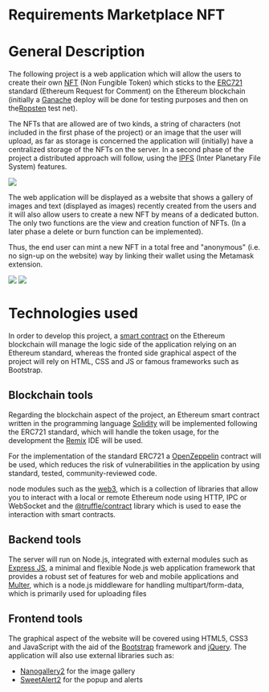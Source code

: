 #
# Requirements Marketplace NFT

##
# **General Description**

The following project is a web application which will allow the users to create their own [NFT](https://it.wikipedia.org/wiki/Non-fungible_token) (Non Fungible Token) which sticks to the [ERC721](https://ethereum.org/it/developers/docs/standards/tokens/erc-721/) standard (Ethereum Request for Comment) on the Ethereum blockchain (initially a [Ganache](https://www.trufflesuite.com/ganache) deploy will be done for testing purposes and then on the[Ropsten](https://ethereum.org/en/developers/docs/networks/#testnets) test net).

The NFTs that are allowed are of two kinds, a string of characters (not included in the first phase of the project) or an image that the user will upload, as far as storage is concerned the application will (initially) have a centralized storage of the NFTs on the server. In a second phase of the project a distributed approach will follow, using the [IPFS](https://ipfs.io/) (Inter Planetary File System) features.

![](RackMultipart20210823-4-137apag_html_c167c425a4de85b1.png)

The web application will be displayed as a website that shows a gallery of images and text (displayed as images) recently created from the users and it will also allow users to create a new NFT by means of a dedicated button. The only two functions are the view and creation function of NFTs. (In a later phase a delete or burn function can be implemented).

Thus, the end user can mint a new NFT in a total free and &quot;anonymous&quot; (i.e. no sign-up on the website) way by linking their wallet using the Metamask extension.

![](RackMultipart20210823-4-137apag_html_5a739405cfa6293a.png) ![](RackMultipart20210823-4-137apag_html_86e8466be838b063.jpg)

##
# **Technologies used**

In order to develop this project, a [smart contract](https://it.wikipedia.org/wiki/Smart_contract) on the Ethereum blockchain will manage the logic side of the application relying on an Ethereum standard, whereas the fronted side graphical aspect of the project will rely on HTML, CSS and JS or famous frameworks such as Bootstrap.

## Blockchain tools

Regarding the blockchain aspect of the project, an Ethereum smart contract written in the programming language [Solidity](https://docs.soliditylang.org/en/v0.8.6/) will be implemented following the ERC721 standard, which will handle the token usage, for the development the [Remix](https://remix.ethereum.org/) IDE will be used.

For the implementation of the standard ERC721 a [OpenZeppelin](https://docs.openzeppelin.com/contracts/2.x/api/token/erc721) contract will be used, which reduces the risk of vulnerabilities in the application by using standard, tested, community-reviewed code.

node modules such as the [web3](https://web3js.readthedocs.io/en/v1.4.0/), which is a collection of libraries that allow you to interact with a local or remote Ethereum node using HTTP, IPC or WebSocket and the [@truffle/contract](https://www.trufflesuite.com/docs/truffle/getting-started/interacting-with-your-contracts) library which is used to ease the interaction with smart contracts.

## Backend tools

The server will run on Node.js, integrated with external modules such as [Express JS](https://expressjs.com/), a minimal and flexible Node.js web application framework that provides a robust set of features for web and mobile applications and [Multer](https://www.npmjs.com/package/multer), which is a node.js middleware for handling multipart/form-data, which is primarily used for uploading files

## Frontend tools

The graphical aspect of the website will be covered using HTML5, CSS3 and JavaScript with the aid of the [Bootstrap](https://getbootstrap.com/) framework and [jQuery](https://jquery.com/). The application will also use external libraries such as:

- [Nanogallery2](https://nanogallery2.nanostudio.org/) for the image gallery
- [SweetAlert2](https://sweetalert2.github.io/) for the popup and alerts
